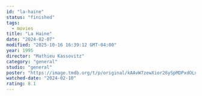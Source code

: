 ```yaml
---
id: "la-haine"
status: "finished"
tags:
  - movies
title: "La Haine"
date: "2024-02-07"
modified: "2025-10-16 16:39:12 GMT-04:00"
year: 1995
director: "Mathieu Kassovitz"
category: "general"
studio: "general"
poster: "https://image.tmdb.org/t/p/original/kAAvW7zewXior26ySpMDPxdOLu2.jpg"
watched-date: "2024-02-10"
rating: 8.1
---
```

